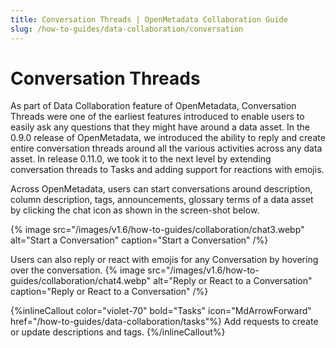 ```yaml
---
title: Conversation Threads | OpenMetadata Collaboration Guide
slug: /how-to-guides/data-collaboration/conversation
---
```


# Conversation Threads

As part of Data Collaboration feature of OpenMetadata, Conversation Threads were one of the earliest features introduced to enable users to easily ask any questions that they might have around a data asset. In the 0.9.0 release of OpenMetadata, we introduced the ability to reply and create entire conversation 
threads around all the various activities across any data asset. In release 0.11.0, we took it to the next level by extending conversation threads to Tasks and adding support for reactions with emojis.

Across OpenMetadata, users can start conversations around description, column description, tags, announcements, glossary terms of a data asset by clicking the chat icon as shown in the screen-shot below.

{% image
src="/images/v1.6/how-to-guides/collaboration/chat3.webp"
alt="Start a Conversation"
caption="Start a Conversation"
/%}

Users can also reply or react with emojis for any Conversation by hovering over the conversation.
{% image
src="/images/v1.6/how-to-guides/collaboration/chat4.webp"
alt="Reply or React to a Conversation"
caption="Reply or React to a Conversation"
/%}

{%inlineCallout
  color="violet-70"
  bold="Tasks"
  icon="MdArrowForward"
  href="/how-to-guides/data-collaboration/tasks"%}
  Add requests to create or update descriptions and tags.
{%/inlineCallout%}